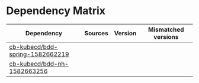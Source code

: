 # Dependency Matrix

Dependency | Sources | Version | Mismatched versions
---------- | ------- | ------- | -------------------
[cb-kubecd/bdd-spring-1582662219](https://github.com/cb-kubecd/bdd-spring-1582662219.git) |  | []() | 
[cb-kubecd/bdd-nh-1582663256](https://github.com/cb-kubecd/bdd-nh-1582663256.git) |  | []() | 
